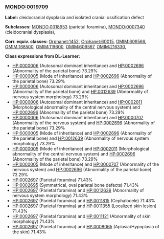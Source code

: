 
### [MONDO:0019709](http://purl.obolibrary.org/obo/MONDO_0019709)
**Label:** cleidocranial dysplasia and isolated cranial ossification defect

**Subclasses:** [MONDO:0018953](http://purl.obolibrary.org/obo/MONDO_0018953) (parietal foramina), [MONDO:0007340](http://purl.obolibrary.org/obo/MONDO_0007340) (cleidocranial dysplasia), 

**Corr. equiv. classes:** [Orphanet:1452](http://www.orpha.net/ORDO/Orphanet_1452), [Orphanet:60015](http://www.orpha.net/ORDO/Orphanet_60015), [OMIM:609566](http://purl.obolibrary.org/obo/OMIM_609566), [OMIM:168500](http://purl.obolibrary.org/obo/OMIM_168500), [OMIM:119600](http://purl.obolibrary.org/obo/OMIM_119600), [OMIM:609597](http://purl.obolibrary.org/obo/OMIM_609597), [OMIM:216330](http://purl.obolibrary.org/obo/OMIM_216330), 

**Class expressions from DL-Learner:**

- [HP:0000006](http://purl.obolibrary.org/obo/HP_0000006) (Autosomal dominant inheritance) and [HP:0002696](http://purl.obolibrary.org/obo/HP_0002696) (Abnormality of the parietal bone) 73.29%
- [HP:0000005](http://purl.obolibrary.org/obo/HP_0000005) (Mode of inheritance) and [HP:0002696](http://purl.obolibrary.org/obo/HP_0002696) (Abnormality of the parietal bone) 73.29%
- [HP:0000006](http://purl.obolibrary.org/obo/HP_0000006) (Autosomal dominant inheritance) and [HP:0002696](http://purl.obolibrary.org/obo/HP_0002696) (Abnormality of the parietal bone) and [HP:0012639](http://purl.obolibrary.org/obo/HP_0012639) (Abnormality of nervous system morphology) 73.29%
- [HP:0000006](http://purl.obolibrary.org/obo/HP_0000006) (Autosomal dominant inheritance) and [HP:0002011](http://purl.obolibrary.org/obo/HP_0002011) (Morphological abnormality of the central nervous system) and [HP:0002696](http://purl.obolibrary.org/obo/HP_0002696) (Abnormality of the parietal bone) 73.29%
- [HP:0000006](http://purl.obolibrary.org/obo/HP_0000006) (Autosomal dominant inheritance) and [HP:0000707](http://purl.obolibrary.org/obo/HP_0000707) (Abnormality of the nervous system) and [HP:0002696](http://purl.obolibrary.org/obo/HP_0002696) (Abnormality of the parietal bone) 73.29%
- [HP:0000005](http://purl.obolibrary.org/obo/HP_0000005) (Mode of inheritance) and [HP:0002696](http://purl.obolibrary.org/obo/HP_0002696) (Abnormality of the parietal bone) and [HP:0012639](http://purl.obolibrary.org/obo/HP_0012639) (Abnormality of nervous system morphology) 73.29%
- [HP:0000005](http://purl.obolibrary.org/obo/HP_0000005) (Mode of inheritance) and [HP:0002011](http://purl.obolibrary.org/obo/HP_0002011) (Morphological abnormality of the central nervous system) and [HP:0002696](http://purl.obolibrary.org/obo/HP_0002696) (Abnormality of the parietal bone) 73.29%
- [HP:0000005](http://purl.obolibrary.org/obo/HP_0000005) (Mode of inheritance) and [HP:0000707](http://purl.obolibrary.org/obo/HP_0000707) (Abnormality of the nervous system) and [HP:0002696](http://purl.obolibrary.org/obo/HP_0002696) (Abnormality of the parietal bone) 73.29%
- [HP:0002697](http://purl.obolibrary.org/obo/HP_0002697) (Parietal foramina) 71.43%
- [HP:0002695](http://purl.obolibrary.org/obo/HP_0002695) (Symmetrical, oval parietal bone defects) 71.43%
- [HP:0002697](http://purl.obolibrary.org/obo/HP_0002697) (Parietal foramina) and [HP:0012639](http://purl.obolibrary.org/obo/HP_0012639) (Abnormality of nervous system morphology) 71.43%
- [HP:0002697](http://purl.obolibrary.org/obo/HP_0002697) (Parietal foramina) and [HP:0011815](http://purl.obolibrary.org/obo/HP_0011815) (Cephalocele) 71.43%
- [HP:0002697](http://purl.obolibrary.org/obo/HP_0002697) (Parietal foramina) and [HP:0011355](http://purl.obolibrary.org/obo/HP_0011355) (Localized skin lesion) 71.43%
- [HP:0002697](http://purl.obolibrary.org/obo/HP_0002697) (Parietal foramina) and [HP:0011121](http://purl.obolibrary.org/obo/HP_0011121) (Abnormality of skin morphology) 71.43%
- [HP:0002697](http://purl.obolibrary.org/obo/HP_0002697) (Parietal foramina) and [HP:0008065](http://purl.obolibrary.org/obo/HP_0008065) (Aplasia/Hypoplasia of the skin) 71.43%


